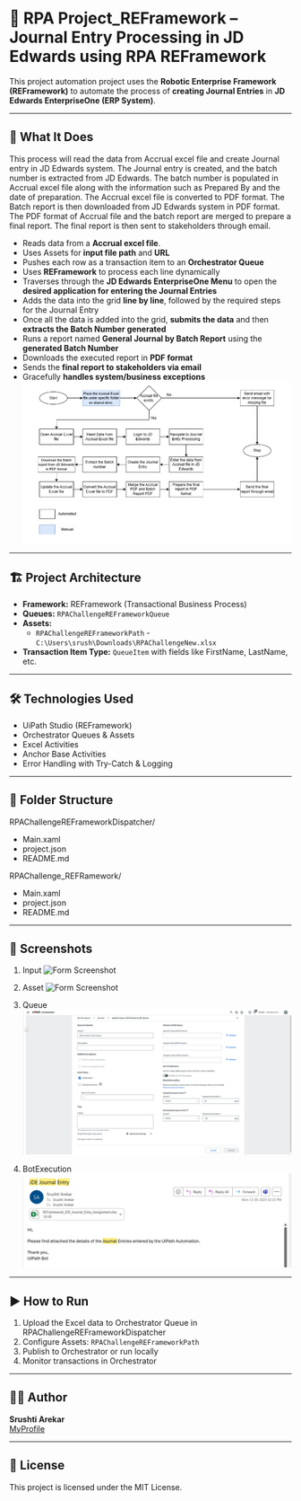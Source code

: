 # 🤖 RPA Project_REFramework – Journal Entry Processing in JD Edwards using RPA REFramework

This project automation project uses the **Robotic Enterprise Framework (REFramework)** to automate the process of **creating Journal Entries** in **JD Edwards EnterpriseOne (ERP System)**.


---

## 🚀 What It Does

This process will read the data from Accrual excel file and create Journal entry in JD Edwards system. The Journal entry is created, and the batch number is extracted from JD Edwards. The batch number is populated in Accrual excel file along with the information such as Prepared By and the date of preparation. The Accrual excel file is converted to PDF format. The Batch report is then downloaded from JD Edwards system in PDF format. The PDF format of Accrual file and the batch report are merged to prepare a final report. The final report is then sent to stakeholders through email.

 - Reads data from a **Accrual excel file**.
 - Uses Assets for **input file path** and **URL**
 - Pushes each row as a transaction item to an **Orchestrator Queue**
 - Uses **REFramework** to process each line dynamically
 - Traverses through the **JD Edwards EnterpriseOne Menu** to open the **desired application for entering the Journal Entries**
 - Adds the data into the grid **line by line**, followed by the required steps for the Journal Entry
 - Once all the data is added into the grid, **submits the data** and then **extracts the Batch Number generated**
 - Runs a report named **General Journal by Batch Report** using the **generated Batch Number**
 - Downloads the executed report in **PDF format**
 - Sends the **final report to stakeholders via email**
 - Gracefully **handles system/business exceptions**
![Form Screenshot](Images/ProcessFlow.png)

---

## 🏗️ Project Architecture

- **Framework:** REFramework (Transactional Business Process)
- **Queues:** `RPAChallengeREFrameworkQueue`  
- **Assets:**  
  - `RPAChallengeREFrameworkPath` - `C:\Users\srush\Downloads\RPAChallengeNew.xlsx`
- **Transaction Item Type:** `QueueItem` with fields like FirstName, LastName, etc.

---

## 🛠️ Technologies Used

- UiPath Studio (REFramework)
- Orchestrator Queues & Assets
- Excel Activities
- Anchor Base Activities
- Error Handling with Try-Catch & Logging

---

## 📁 Folder Structure

RPAChallengeREFrameworkDispatcher/
- Main.xaml
- project.json
- README.md

RPAChallenge_REFRamework/
- Main.xaml
- project.json
- README.md


---

## 📸 Screenshots
1. Input
![Form Screenshot](Images/InputExcel.png)

2. Asset
![Form Screenshot](Images/Asset.png)

3. Queue
![Form Screenshot](Images/Queue.png)

4. BotExecution
![Form Screenshot](Images/BotExecution.png)

---

## ▶️ How to Run

1. Upload the Excel data to Orchestrator Queue in RPAChallengeREFrameworkDispatcher 
2. Configure Assets: `RPAChallengeREFrameworkPath`
3. Publish to Orchestrator or run locally
4. Monitor transactions in Orchestrator

---

## 🙋‍♀️ Author

**Srushti Arekar**  
[MyProfile](https://github.com/SrushtiArekar)

---

## 📄 License

This project is licensed under the MIT License.

